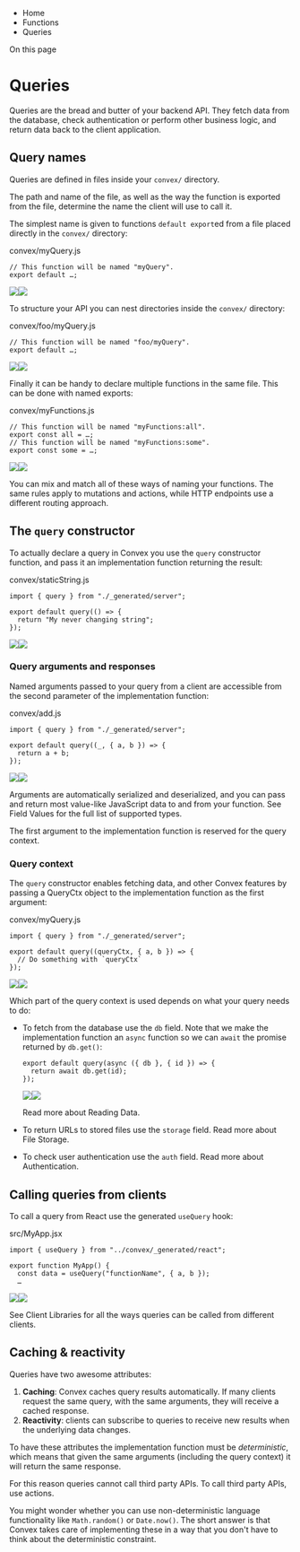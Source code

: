 <div>

<div>

<div>

<div>

-   Home
-   Functions
-   Queries

<div>

On this page

</div>

<div>

<div>

# Queries

</div>

Queries are the bread and butter of your backend API. They fetch data
from the database, check authentication or perform other business logic,
and return data back to the client application.

## Query names​

Queries are defined in files inside your `convex/` directory.

The path and name of the file, as well as the way the function is
exported from the file, determine the name the client will use to call
it.

The simplest name is given to functions `default export`ed from a file
placed directly in the `convex/` directory:

<div>

<div>

convex/myQuery.js

</div>

<div>

    // This function will be named "myQuery".
    export default …;

<div>

![](data:image/svg+xml;base64,PHN2Zz48cGF0aD48L3BhdGg+PC9zdmc+)![](data:image/svg+xml;base64,PHN2Zz48cGF0aD48L3BhdGg+PC9zdmc+)

</div>

</div>

</div>

To structure your API you can nest directories inside the `convex/`
directory:

<div>

<div>

convex/foo/myQuery.js

</div>

<div>

    // This function will be named "foo/myQuery".
    export default …;

<div>

![](data:image/svg+xml;base64,PHN2Zz48cGF0aD48L3BhdGg+PC9zdmc+)![](data:image/svg+xml;base64,PHN2Zz48cGF0aD48L3BhdGg+PC9zdmc+)

</div>

</div>

</div>

Finally it can be handy to declare multiple functions in the same file.
This can be done with named exports:

<div>

<div>

convex/myFunctions.js

</div>

<div>

    // This function will be named "myFunctions:all".
    export const all = …;
    // This function will be named "myFunctions:some".
    export const some = …;

<div>

![](data:image/svg+xml;base64,PHN2Zz48cGF0aD48L3BhdGg+PC9zdmc+)![](data:image/svg+xml;base64,PHN2Zz48cGF0aD48L3BhdGg+PC9zdmc+)

</div>

</div>

</div>

You can mix and match all of these ways of naming your functions. The
same rules apply to mutations and actions, while HTTP endpoints use a
different routing approach.

## The `query` constructor​

To actually declare a query in Convex you use the `query` constructor
function, and pass it an implementation function returning the result:

<div>

<div>

convex/staticString.js

</div>

<div>

    import { query } from "./_generated/server";

    export default query(() => {
      return "My never changing string";
    });

<div>

![](data:image/svg+xml;base64,PHN2Zz48cGF0aD48L3BhdGg+PC9zdmc+)![](data:image/svg+xml;base64,PHN2Zz48cGF0aD48L3BhdGg+PC9zdmc+)

</div>

</div>

</div>

### Query arguments and responses​

Named arguments passed to your query from a client are accessible from
the second parameter of the implementation function:

<div>

<div>

convex/add.js

</div>

<div>

    import { query } from "./_generated/server";

    export default query((_, { a, b }) => {
      return a + b;
    });

<div>

![](data:image/svg+xml;base64,PHN2Zz48cGF0aD48L3BhdGg+PC9zdmc+)![](data:image/svg+xml;base64,PHN2Zz48cGF0aD48L3BhdGg+PC9zdmc+)

</div>

</div>

</div>

Arguments are automatically serialized and deserialized, and you can
pass and return most value-like JavaScript data to and from your
function. See Field Values for the full list of supported types.

The first argument to the implementation function is reserved for the
query context.

### Query context​

The `query` constructor enables fetching data, and other Convex features
by passing a QueryCtx object to the implementation function as the first
argument:

<div>

<div>

convex/myQuery.js

</div>

<div>

    import { query } from "./_generated/server";

    export default query((queryCtx, { a, b }) => {
      // Do something with `queryCtx`
    });

<div>

![](data:image/svg+xml;base64,PHN2Zz48cGF0aD48L3BhdGg+PC9zdmc+)![](data:image/svg+xml;base64,PHN2Zz48cGF0aD48L3BhdGg+PC9zdmc+)

</div>

</div>

</div>

Which part of the query context is used depends on what your query needs
to do:

-   To fetch from the database use the `db` field. Note that we make the
    implementation function an `async` function so we can `await` the
    promise returned by `db.get()`:

    <div>

    <div>

        export default query(async ({ db }, { id }) => {
          return await db.get(id);
        });

    <div>

    ![](data:image/svg+xml;base64,PHN2Zz48cGF0aD48L3BhdGg+PC9zdmc+)![](data:image/svg+xml;base64,PHN2Zz48cGF0aD48L3BhdGg+PC9zdmc+)

    </div>

    </div>

    </div>

    Read more about Reading Data.

-   To return URLs to stored files use the `storage` field. Read more
    about File Storage.

-   To check user authentication use the `auth` field. Read more about
    Authentication.

## Calling queries from clients​

To call a query from React use the generated `useQuery` hook:

<div>

<div>

src/MyApp.jsx

</div>

<div>

    import { useQuery } from "../convex/_generated/react";

    export function MyApp() {
      const data = useQuery("functionName", { a, b });
      …

<div>

![](data:image/svg+xml;base64,PHN2Zz48cGF0aD48L3BhdGg+PC9zdmc+)![](data:image/svg+xml;base64,PHN2Zz48cGF0aD48L3BhdGg+PC9zdmc+)

</div>

</div>

</div>

See Client Libraries for all the ways queries can be called from
different clients.

## Caching & reactivity​

Queries have two awesome attributes:

1.  **Caching**: Convex caches query results automatically. If many
    clients request the same query, with the same arguments, they will
    receive a cached response.
2.  **Reactivity**: clients can subscribe to queries to receive new
    results when the underlying data changes.

To have these attributes the implementation function must be
*deterministic*, which means that given the same arguments (including
the query context) it will return the same response.

For this reason queries cannot call third party APIs. To call third
party APIs, use actions.

You might wonder whether you can use non-deterministic language
functionality like `Math.random()` or `Date.now()`. The short answer is
that Convex takes care of implementing these in a way that you don\'t
have to think about the deterministic constraint.

</div>

</div>

</div>

</div>

</div>
